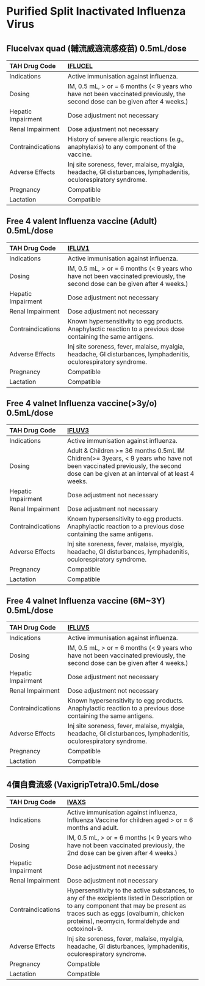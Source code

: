 # Purified Split Inactivated Influenza Virus

## Flucelvax quad (輔流威適流感疫苗) 0.5mL/dose

| TAH Drug Code      | [IFLUCEL](https://www.tahsda.org.tw/drugs/hissearch.php?drug_code=IFLUCEL)                                                   |
|:-------------------|:-----------------------------------------------------------------------------------------------------------------------------|
| Indications        | Active immunisation against influenza.                                                                                       |
| Dosing             | IM, 0.5 mL, > or = 6 months (< 9 years who have not been vaccinated previously, the second dose can be given after 4 weeks.) |
| Hepatic Impairment | Dose adjustment not necessary                                                                                                |
| Renal Impairment   | Dose adjustment not necessary                                                                                                |
| Contraindications  | History of severe allergic reactions (e.g., anaphylaxis) to any component of the vaccine.                                    |
| Adverse Effects    | Inj site soreness, fever, malaise, myalgia, headache, GI disturbances, lymphadenitis, oculorespiratory syndrome.             |
| Pregnancy          | Compatible                                                                                                                   |
| Lactation          | Compatible                                                                                                                   |

## Free 4 valent Influenza vaccine (Adult) 0.5mL/dose

| TAH Drug Code      | [IFLUV1](https://www.tahsda.org.tw/drugs/hissearch.php?drug_code=IFLUV1)                                                     |
|:-------------------|:-----------------------------------------------------------------------------------------------------------------------------|
| Indications        | Active immunisation against influenza.                                                                                       |
| Dosing             | IM, 0.5 mL, > or = 6 months (< 9 years who have not been vaccinated previously, the second dose can be given after 4 weeks.) |
| Hepatic Impairment | Dose adjustment not necessary                                                                                                |
| Renal Impairment   | Dose adjustment not necessary                                                                                                |
| Contraindications  | Known hypersensitivity to egg products. Anaphylactic reaction to a previous dose containing the same antigens.               |
| Adverse Effects    | Inj site soreness, fever, malaise, myalgia, headache, GI disturbances, lymphadenitis, oculorespiratory syndrome.             |
| Pregnancy          | Compatible                                                                                                                   |
| Lactation          | Compatible                                                                                                                   |

## Free 4 valnet Influenza vaccine(>3y/o) 0.5mL/dose

| TAH Drug Code      | [IFLUV3](https://www.tahsda.org.tw/drugs/hissearch.php?drug_code=IFLUV3)                                                                                                      |
|:-------------------|:------------------------------------------------------------------------------------------------------------------------------------------------------------------------------|
| Indications        | Active immunisation against influenza.                                                                                                                                        |
| Dosing             | Adult & Children >= 36 months 0.5mL IM Chidren(>= 3years, < 9 years who have not been vaccinated previously, the second dose can be given at an interval of at least 4 weeks. |
| Hepatic Impairment | Dose adjustment not necessary                                                                                                                                                 |
| Renal Impairment   | Dose adjustment not necessary                                                                                                                                                 |
| Contraindications  | Known hypersensitivity to egg products. Anaphylactic reaction to a previous dose containing the same antigens.                                                                |
| Adverse Effects    | Inj site soreness, fever, malaise, myalgia, headache, GI disturbances, lymphadenitis, oculorespiratory syndrome.                                                              |
| Pregnancy          | Compatible                                                                                                                                                                    |
| Lactation          | Compatible                                                                                                                                                                    |

## Free 4 valnet Influenza vaccine (6M~3Y) 0.5mL/dose

| TAH Drug Code      | [IFLUV5](https://www.tahsda.org.tw/drugs/hissearch.php?drug_code=IFLUV5)                                                     |
|:-------------------|:-----------------------------------------------------------------------------------------------------------------------------|
| Indications        | Active immunisation against influenza.                                                                                       |
| Dosing             | IM, 0.5 mL, > or = 6 months (< 9 years who have not been vaccinated previously, the second dose can be given after 4 weeks.) |
| Hepatic Impairment | Dose adjustment not necessary                                                                                                |
| Renal Impairment   | Dose adjustment not necessary                                                                                                |
| Contraindications  | Known hypersensitivity to egg products. Anaphylactic reaction to a previous dose containing the same antigens.               |
| Adverse Effects    | Inj site soreness, fever, malaise, myalgia, headache, GI disturbances, lymphadenitis, oculorespiratory syndrome.             |
| Pregnancy          | Compatible                                                                                                                   |
| Lactation          | Compatible                                                                                                                   |

## 4價自費流感 (VaxigripTetra)0.5mL/dose

| TAH Drug Code      | [IVAXS](https://www.tahsda.org.tw/drugs/hissearch.php?drug_code=IVAXS)                                                                                                                                                          |
|:-------------------|:--------------------------------------------------------------------------------------------------------------------------------------------------------------------------------------------------------------------------------|
| Indications        | Active immunisation against influenza, Influenza Vaccine for children aged > or = 6 months and adult.                                                                                                                           |
| Dosing             | IM, 0.5 mL, > or = 6 months (< 9 years who have not been vaccinated previously, the 2nd dose can be given after 4 weeks.)                                                                                                       |
| Hepatic Impairment | Dose adjustment not necessary                                                                                                                                                                                                   |
| Renal Impairment   | Dose adjustment not necessary                                                                                                                                                                                                   |
| Contraindications  | Hypersensitivity to the active substances, to any of the excipients listed in Description or to any component that may be present as traces such as eggs (ovalbumin, chicken proteins), neomycin, formaldehyde and octoxinol-9. |
| Adverse Effects    | Inj site soreness, fever, malaise, myalgia, headache, GI disturbances, lymphadenitis, oculorespiratory syndrome.                                                                                                                |
| Pregnancy          | Compatible                                                                                                                                                                                                                      |
| Lactation          | Compatible                                                                                                                                                                                                                      |

